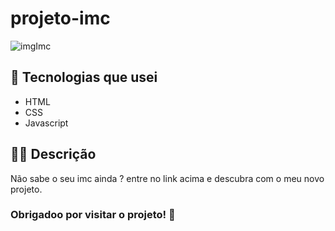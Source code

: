 # projeto-imc

![imgImc](https://github.com/Victor87dev/projeto-imc/assets/108354816/4b7c241b-67d2-4174-aa37-5b604a6640e0)

## 📱 Tecnologias que usei

- HTML
- CSS
- Javascript

## 👨‍💻 Descrição 

Não sabe o seu imc ainda ? entre no link acima e descubra com o meu novo projeto. 

### Obrigadoo por visitar o projeto! 💛
